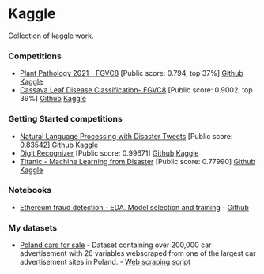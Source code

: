# Kaggle

Collection of kaggle work.

### Competitions
- [Plant Pathology 2021 - FGVC8]() [Public score: 0.794, top 37%] [Github](https://github.com/pt3k/Kaggle/tree/master/PlantPathology2021) [Kaggle]()
- [Cassava Leaf Disease Classification- FGVC8]() [Public score: 0.9002, top 39%] [Github](https://github.com/pt3k/Kaggle/blob/master/cassava-leaf-disease_Training.ipynb) [Kaggle]()

### Getting Started competitions
- [Natural Language Processing with Disaster Tweets](https://www.kaggle.com/c/nlp-getting-started/) [Public score: 0.83542] [Github](https://github.com/pt3k/Kaggle/blob/master/nlp-disaster-pred.ipynb) [Kaggle](https://www.kaggle.com/bartoszpieniak/nlp-disaster-pred)
- [Digit Recognizer](https://www.kaggle.com/c/digit-recognizer) [Public score: 0.99671] [Github](https://github.com/pt3k/Kaggle/blob/master/mnist-cnn-aug-ensemble.ipynb) [Kaggle](https://www.kaggle.com/bartoszpieniak/mnist-cnn-da-ensemble)
- [Titanic - Machine Learning from Disaster](https://www.kaggle.com/c/titanic) [Public score: 0.77990] [Github](https://github.com/pt3k/Kaggle/blob/master/titanic.ipynb) [Kaggle](https://www.kaggle.com/bartoszpieniak/titanic)

### Notebooks
- [Ethereum fraud detection - EDA, Model selection and training](https://www.kaggle.com/bartoszpieniak/ethereum-fraud-detection-eda-model-selection) - [Github](https://github.com/pt3k/Kaggle/blob/master/ethereum-fraud-detection-eda-and-model-selection.ipynb)

### My datasets
- [Poland cars for sale](https://www.kaggle.com/bartoszpieniak/poland-cars-for-sale-dataset) - Dataset containing over 200,000 car advertisement with 26 variables webscraped from one of the largest car advertisement sites in Poland. - [Web scraping script](https://github.com/pt3k/otomoto-webscrape)
